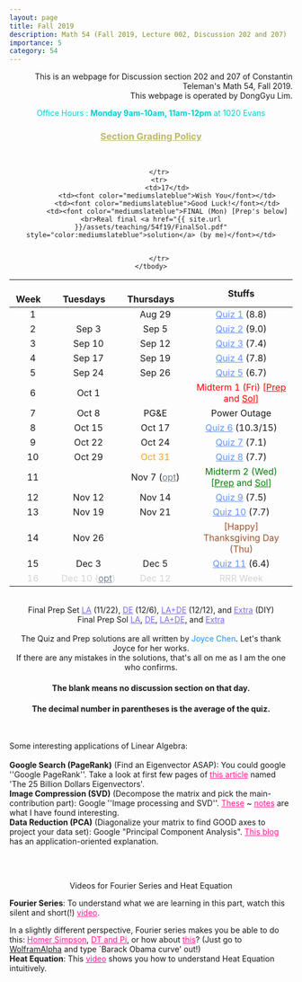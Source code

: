 ```yaml
---
layout: page
title: Fall 2019
description: Math 54 (Fall 2019, Lecture 002, Discussion 202 and 207)
importance: 5
category: 54
---
```

<html>
<style>
	td {
      text-align: center;
    }
</style>

<body>


<p align=right>This is an webpage for Discussion section 202 and 207 of Constantin Teleman's Math 54, Fall 2019.<br>
This webpage is operated by DongGyu Lim.<br></p>

<center><font color="darkturquoise">Office Hours : <b>Monday 9am-10am, 11am-12pm</b> at 1020 Evans </font></center>
<center><h3><a href="{{ site.url }}/assets/teaching/54f19/General%20Information.pdf" style="color:darkkhaki">Section Grading Policy</a></h3></center><br>

<center>
<table>
	<thead>
		<th scope="col">&emsp;Week&emsp;</th>
		<th scope="col">&emsp;Tuesdays&emsp;</th>
		<th scope="col">&emsp;Thursdays&emsp;</th>
		<th scope="col">&emsp;&emsp;&emsp;Stuffs&emsp;&emsp;&emsp;</th>
	</thead>
	<tbody>
		<tr>
			<td>1</td>
			<td></td>
			<td>Aug 29</td>
			<td><a href="{{ site.url }}/assets/teaching/54f19/Quiz_1.pdf" style="color:cornflowerblue">Quiz 1</a> (8.8)</td>
		</tr>
		<tr>
			<td>2</td>
			<td>Sep 3</td>
			<td>Sep 5</td>
			<td><a href="{{ site.url }}/assets/teaching/54f19/Quiz_2.pdf" style="color:cornflowerblue">Quiz 2</a> (9.0)</td>
		</tr>
		<tr>
			<td>3</td>
			<td>Sep 10</td>
			<td>Sep 12</td>
			<td><a href="{{ site.url }}/assets/teaching/54f19/Quiz_3.pdf" style="color:cornflowerblue">Quiz 3</a> (7.4)</td>
		</tr>
		<tr>
			<td>4</td>
			<td>Sep 17</td>
			<td>Sep 19</td>
			<td><a href="{{ site.url }}/assets/teaching/54f19/Quiz_4.pdf" style="color:cornflowerblue">Quiz 4</a> (7.8)</td>
		</tr>
		<tr>
			<td>5</td>
			<td>Sep 24</td>
			<td>Sep 26</td>
			<td><a href="{{ site.url }}/assets/teaching/54f19/Quiz_5.pdf" style="color:cornflowerblue">Quiz 5</a> (6.7)</td>
		</tr>
		<tr>
			<td>6</td>
			<td>Oct 1</td>
			<td></td>
			<td><font color="red">Midterm 1 (Fri) [<a href="{{ site.url }}/assets/teaching/54f19/1003.pdf" style="color:red">Prep</a> and <a href="{{ site.url }}/assets/teaching/54f19/PPSol.pdf" style="color:red">Sol</a>]</font></td>
		</tr>
		<tr>
			<td>7</td>
			<td>Oct 8</td>
			<td>PG&E</td>
			<td>Power Outage</td>
		</tr>
		<tr>
			<td>8</td>
			<td>Oct 15</td>
			<td>Oct 17</td>
			<td><a href="{{ site.url }}/assets/teaching/54f19/Quiz_6.pdf" style="color:cornflowerblue">Quiz 6</a> (10.3/15)</td>
		</tr>
		<tr>
			<td>9</td>
			<td>Oct 22</td>
			<td>Oct 24</td>
			<td><a href="{{ site.url }}/assets/teaching/54f19/Quiz_7.pdf" style="color:cornflowerblue">Quiz 7</a> (7.1)</td>
		</tr>
		<tr>
			<td>10</td>
			<td>Oct 29</td>
			<td><font color="orange">Oct 31</font></td>
			<td><a href="{{ site.url }}/assets/teaching/54f19/Quiz_8.pdf" style="color:cornflowerblue">Quiz 8</a> (7.7)</td>
		</tr>
		<tr>
			<td>11</td>
			<td></td>
			<td>Nov 7 (<a href="{{ site.url }}/assets/teaching/54f19/1107.pdf" style="color:slategray">opt</a>)</td>
			<td><font color="green">Midterm 2 (Wed) [<a href="{{ site.url }}/assets/teaching/54f19/1105.pdf" style="color:green">Prep</a> and <a href="{{ site.url }}/assets/teaching/54f19/PSol.pdf" style="color:green">Sol</a>]</font></td>
		</tr>
		<tr>
			<td>12</td>
			<td>Nov 12</td>
			<td>Nov 14</td>
			<td><a href="{{ site.url }}/assets/teaching/54f19/Quiz_9.pdf" style="color:cornflowerblue">Quiz 9</a> (7.5)</td>
		</tr>
		<tr>
			<td>13</td>
			<td>Nov 19</td>
			<td>Nov 21</td>
			<td><a href="{{ site.url }}/assets/teaching/54f19/Quiz_10.pdf" style="color:cornflowerblue">Quiz 10</a> (7.7)</td>
		</tr>
		<tr>
			<td>14</td>
			<td>Nov 26</td>
			<td></td>
			<td><font color="sienna">[Happy] Thanksgiving Day (Thu)</font></td>
		</tr>
		<tr>
			<td>15</td>
			<td>Dec 3</td>
			<td>Dec 5</td>
			<td><a href="{{ site.url }}/assets/teaching/54f19/Quiz_11.pdf" style="color:cornflowerblue">Quiz 11</a> (6.4)</td>
		</tr>
		<tr>
			<td><font color="lightgray">16</font></td>
			<td><font color="lightgray">Dec 10 (<a href="{{ site.url }}/assets/teaching/54f19/1210.pdf" style="color:slategray">opt</a>)</font></td>
			<td><font color="lightgray">Dec 12</font></td>
			<td><font color="lightgray">RRR Week</font></td>

		</tr>
		<tr>
			<td>17</td>
			<td><font color="mediumslateblue">Wish You</font></td>
			<td><font color="mediumslateblue">Good Luck!</font></td>
			<td><font color="mediumslateblue">FINAL (Mon) [Prep's below]<br>Real final <a href="{{ site.url }}/assets/teaching/54f19/FinalSol.pdf" style="color:mediumslateblue">solution</a> (by me)</font></td>


		</tr>
	</tbody>
</table>
</center><br>
<center>Final Prep Set <a href="{{ site.url }}/assets/teaching/54f19/FinPrep%5BLA%5D.pdf" style="color:mediumslateblue">LA</a> (11/22), <a href="{{ site.url }}/assets/teaching/54f19/FinPrep%5BDE%5D.pdf" style="color:mediumslateblue">DE</a> (12/6), <a href="{{ site.url }}/assets/teaching/54f19/FinPrep%5BLA+DE%5D.pdf" style="color:mediumslateblue">LA+DE</a> (12/12), and <a href="{{ site.url }}/assets/teaching/54f19/FinPrep%5BH%5D.pdf" style="color:mediumslateblue">Extra</a> (DIY) <br> Final Prep Sol <a href="{{ site.url }}/assets/teaching/54f19/FinPrep%5BLA%5DSol.pdf" style="color:mediumslateblue">LA</a>, <a href="{{ site.url }}/assets/teaching/54f19/FinPrep%5BDE%5DSol.pdf" style="color:mediumslateblue">DE</a>, <a href="{{ site.url }}/assets/teaching/54f19/FinPrep%5BLA+DE%5DSol.pdf" style="color:mediumslateblue">LA+DE</a>, and <a href="{{ site.url }}/assets/teaching/54f19/FinPrep%5BH%5DSol.pdf" style="color:mediumslateblue">Extra</a></center><br>
<center>The Quiz and Prep solutions are all written by <font color=dodgerblue>Joyce Chen</font>. Let's thank Joyce for her works.</center>
<center>If there are any mistakes in the solutions, that's all on me as I am the one who confirms.</center>
<center><h4>The blank means no discussion section on that day.</h4></center>
<center><h4>The decimal number in parentheses is the average of the quiz.</h4></center><br>

Some interesting applications of Linear Algebra:<br><br>
<b>Google Search (PageRank)</b> (Find an Eigenvector ASAP): You could google ''Google PageRank''. Take a look at first few pages of <a href="https://epubs.siam.org/doi/pdf/10.1137/050623280" style="color:deeppink">this article</a> named 'The 25 Billion Dollars Eigenvectors'. <br>
<b>Image Compression (SVD)</b> (Decompose the matrix and pick the main-contribution part): Google ''Image processing and SVD''. <a href="https://www.math.arizona.edu/~brio/VIGRE/ThursdayTalk.pdf" style="color:deeppink">These</a> ~ <a href="https://math.mit.edu/~gs/linearalgebra/linearalgebra5_7-1.pdf" style="color:deeppink">notes</a> are what I have found interesting.<br>
<b>Data Reduction (PCA)</b> (Diagonalize your matrix to find GOOD axes to project your data set): Google "Principal Component Analysis". <a href="https://blog.bioturing.com/2018/06/14/principal-component-analysis-explained-simply/" style="color:deeppink">This blog</a> has an application-oriented explanation.

<br><br><center>
Videos for Fourier Series and Heat Equation
</center>
<b>Fourier Series</b>: To understand what we are learning in this part, watch this silent and short(!) <a href="https://youtu.be/wNwJOBmqBsc" style="color: deeppink">video</a>.<br>

In a slightly different perspective, Fourier series makes you be able to do this: <a href="https://youtu.be/QVuU2YCwHjw?t=66" style="color: deeppink">Homer Simpson</a>, <a href="https://youtu.be/qS4H6PEcCCA?t=692" style="color: deeppink">DT and Pi</a>, or how about <a href="https://www.wolframalpha.com/input/?i=U.S.+President+curves" style="color: deeppink">this</a>? (Just go to <a href="https://wolframalpha.com">WolframAlpha</a> and type `Barack Obama curve' out!)<br>
<b>Heat Equation</b>: This <a href="https://youtu.be/ly4S0oi3Yz8?t=39" style="color: deeppink">video</a> shows you how to understand Heat Equation intuitively.

<br><br>

</body>

</html>
